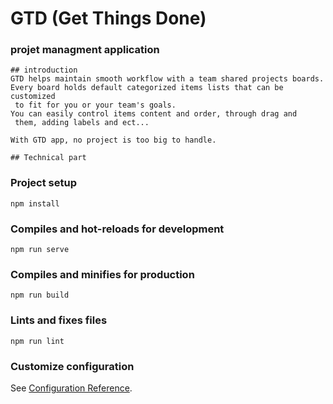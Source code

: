 # GTD (Get Things Done)

### projet managment application
```
## introduction
GTD helps maintain smooth workflow with a team shared projects boards.
Every board holds default categorized items lists that can be customized
 to fit for you or your team's goals.
You can easily control items content and order, through drag and 
 them, adding labels and ect...

With GTD app, no project is too big to handle.

## Technical part
```
### Project setup
```
npm install
```

### Compiles and hot-reloads for development
```
npm run serve
```

### Compiles and minifies for production
```
npm run build
```

### Lints and fixes files
```
npm run lint
```

### Customize configuration
See [Configuration Reference](https://cli.vuejs.org/config/).
